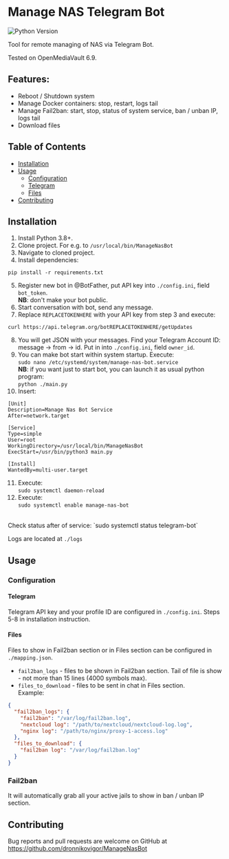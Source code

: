 # Manage NAS Telegram Bot

![Python Version](https://img.shields.io/badge/python-3.8_%7C_3.9_%7C_3.10_%7C_3.11-blue)


Tool for remote managing of NAS via Telegram Bot.

Tested on OpenMediaVault 6.9.  

## Features:

- Reboot / Shutdown system
- Manage Docker containers: stop, restart, logs tail
- Manage Fail2ban: start, stop, status of system service, ban / unban IP, logs tail
- Download files

## Table of Contents

* [Installation](#installation)
* [Usage](#usage)
  * [Configuration](#configuration)
  * [Telegram](#telegram)
  * [Files](#files)
* [Contributing](#contributing)

## Installation

1. Install Python 3.8+.   
2. Clone project. For e.g. to `/usr/local/bin/ManageNasBot`
3. Navigate to cloned project.  
4. Install dependencies:

```commandline
pip install -r requirements.txt
```
5. Register new bot in @BotFather, put API key into `./config.ini`, field `bot_token`.  
**NB**: don't make your bot public.
6. Start conversation with bot, send any message.  
7. Replace `REPLACETOKENHERE` with your API key from step 3 and execute:
```commandline
curl https://api.telegram.org/botREPLACETOKENHERE/getUpdates
```
8. You will get JSON with your messages. Find your Telegram Account ID: message -> from -> id. 
Put in into `./config.ini`, field `owner_id`.
9. You can make bot start within system startup. 
Execute:   
`sudo nano /etc/systemd/system/manage-nas-bot.service`  
**NB**: if you want just to start bot, you can launch it as usual python program:  
`python ./main.py`  
10. Insert:
```
[Unit]
Description=Manage Nas Bot Service
After=network.target

[Service]
Type=simple
User=root
WorkingDirectory=/usr/local/bin/ManageNasBot
ExecStart=/usr/bin/python3 main.py

[Install]
WantedBy=multi-user.target
```
11. Execute:  
`sudo systemctl daemon-reload`
12. Execute:  
`sudo systemctl enable manage-nas-bot`

<br>
Check status after of service:  
`sudo systemctl status telegram-bot`
  
Logs are located at `./logs`

## Usage

### Configuration
#### Telegram
Telegram API key and your profile ID are configured in `./config.ini`. Steps 5-8 in installation instruction.
#### Files
Files to show in Fail2ban section or in Files section can be configured in `./mapping.json`.  
* `fail2ban_logs` - files to be shown in Fail2ban section. Tail of file is show - not more than 15 lines (4000 symbols max).  
* `files_to_download` - files to be sent in chat in Files section.  
Example:  
```json lines
{
  "fail2ban_logs": {
    "fail2ban": "/var/log/fail2ban.log",
    "nextcloud log": "/path/to/nextcloud/nextcloud-log.log",
    "nginx log": "/path/to/nginx/proxy-1-access.log"
  },
  "files_to_download": {
    "fail2ban log": "/var/log/fail2ban.log"
  }
}

```
### Fail2ban
It will automatically grab all your active jails to show in ban / unban IP section.  

## Contributing

Bug reports and pull requests are welcome on GitHub at https://github.com/dronnikovigor/ManageNasBot
